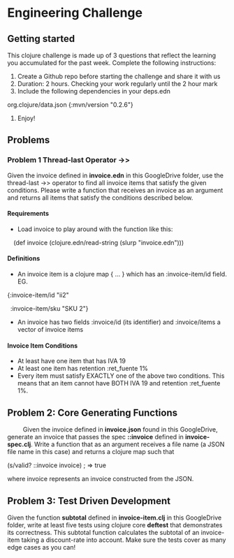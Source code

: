 # Engineering Challenge

## Getting started

This clojure challenge is made up of 3 questions that reflect the learning you accumulated for the past week. Complete the following instructions:

1. Create a Github repo before starting the challenge and share it with us
1. Duration: 2 hours. Checking your work regularly until the 2 hour mark
1. Include the following dependencies in your deps.edn

org.clojure/data.json  {:mvn/version "0.2.6"}

1. Enjoy!
## Problems
### Problem 1 Thread-last Operator ->>
Given the invoice defined in **invoice.edn** in this GoogleDrive folder, use the thread-last ->> operator to find all invoice items that satisfy the given conditions. Please write a function that receives an invoice as an argument and returns all items that satisfy the conditions described below.
#### Requirements
- Load invoice to play around with the function like this:

`  `(def invoice (clojure.edn/read-string (slurp "invoice.edn")))
#### Definitions
- An invoice item is a clojure map { … } which has an :invoice-item/id field. EG.

{:invoice-item/id     "ii2"  

` `:invoice-item/sku "SKU 2"}

- An invoice has two fields :invoice/id (its identifier) and :invoice/items a vector of invoice items
#### Invoice Item Conditions
- At least have one item that has IVA 19
- At least one item has retention :ret\_fuente 1%
- Every item must satisfy EXACTLY one of the above two conditions. This means that an item cannot have BOTH IVA 19 and retention :ret\_fuente 1%.
## Problem 2: Core Generating Functions
`     `Given the invoice defined in **invoice.json** found in this GoogleDrive, generate an invoice that passes the spec **::invoice** defined in **invoice-spec.clj**. Write a function that as an argument receives a file name (a JSON file name in this case) and returns a clojure map such that

(s/valid? ::invoice invoice) ; => true 

where invoice represents an invoice constructed from the JSON.
## Problem 3: Test Driven Development
Given the function **subtotal** defined in **invoice-item.clj** in this GoogleDrive folder, write at least five tests using clojure core **deftest** that demonstrates its correctness. This subtotal function calculates the subtotal of an invoice-item taking a discount-rate into account. Make sure the tests cover as many edge cases as you can!





